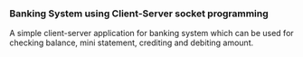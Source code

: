 ### Banking System using Client-Server socket programming   

A simple client-server application for banking system which can be used for checking balance, mini statement, crediting and debiting amount.                 
